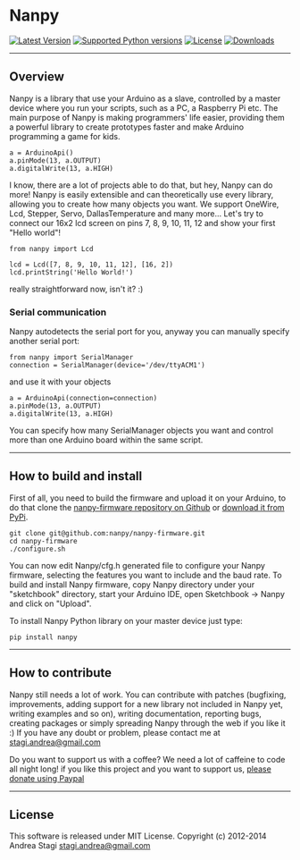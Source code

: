 # Nanpy

[![Latest Version](https://pypip.in/version/nanpy/badge.svg)](https://pypi.python.org/pypi/nanpy/)
[![Supported Python versions](https://pypip.in/py_versions/nanpy/badge.svg)](https://pypi.python.org/pypi/nanpy/)
[![License](https://pypip.in/license/nanpy/badge.svg)](https://pypi.python.org/pypi/nanpy/)
[![Downloads](https://pypip.in/download/nanpy/badge.svg)](https://pypi.python.org/pypi/nanpy/)

---

## Overview

Nanpy is a library that use your Arduino as a slave, controlled by a master device where you run your scripts, such as a PC, a Raspberry Pi etc.
The main purpose of Nanpy is making programmers' life easier, providing them a powerful library to create prototypes faster and make Arduino programming a game for kids.

    a = ArduinoApi()
    a.pinMode(13, a.OUTPUT)
    a.digitalWrite(13, a.HIGH)

I know, there are a lot of projects able to do that, but hey, Nanpy can do more!
Nanpy is easily extensible and can theoretically use every library, allowing you to create how many objects you want.
We support OneWire, Lcd, Stepper, Servo, DallasTemperature and many more...
Let's try to connect our 16x2 lcd screen on pins 7, 8, 9, 10, 11, 12 and show your first "Hello world"!

    from nanpy import Lcd

    lcd = Lcd([7, 8, 9, 10, 11, 12], [16, 2])
    lcd.printString('Hello World!')

really straightforward now, isn't it? :)

### Serial communication

Nanpy autodetects the serial port for you, anyway you can manually specify another serial port:

    from nanpy import SerialManager
    connection = SerialManager(device='/dev/ttyACM1')

and use it with your objects

    a = ArduinoApi(connection=connection)
    a.pinMode(13, a.OUTPUT)
    a.digitalWrite(13, a.HIGH)

You can specify how many SerialManager objects you want and control more than one Arduino board within the same script.

---

## How to build and install

First of all, you need to build the firmware and upload it on your Arduino, to do that clone the [nanpy-firmware repository on Github](https://github.com/nanpy/firmware) or [download it from PyPi](https://pypi.python.org/pypi/nanpy).

    git clone git@github.com:nanpy/nanpy-firmware.git
    cd nanpy-firmware
    ./configure.sh

You can now edit Nanpy/cfg.h generated file to configure your Nanpy firmware, selecting the features you want to include and the baud rate.
To build and install Nanpy firmware, copy Nanpy directory under your "sketchbook" directory, start your Arduino IDE, open Sketchbook -> Nanpy and click on "Upload".

To install Nanpy Python library on your master device just type:

    pip install nanpy

---

## How to contribute

Nanpy still needs a lot of work. You can contribute with patches (bugfixing, improvements, adding support for a new library not included in Nanpy yet, writing examples and so on), writing documentation, reporting bugs, creating packages or simply spreading Nanpy through the web if you like it :) If you have any doubt or problem, please contact me at <stagi.andrea@gmail.com>

Do you want to support us with a coffee? We need a lot of caffeine to code all night long! if you like this project and you want to support us, [please donate using Paypal](https://www.paypal.com/cgi-bin/webscr?cmd=_s-xclick&hosted_button_id=TDTPP5JHVJK8J)

---

## License

This software is released under MIT License. Copyright (c) 2012-2014 Andrea Stagi <stagi.andrea@gmail.com>